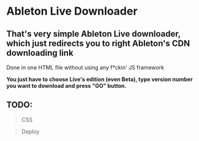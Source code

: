 # Ableton Live Downloader
## That's very simple Ableton Live downloader, which just redirects you to right Ableton's CDN downloading link 
Done in one HTML file without using any f*ckin' JS framework

**You just have to choose Live's edition (even Beta), type version number you want to download and press "GO" button.**
## TODO:
>CSS

>Deploy